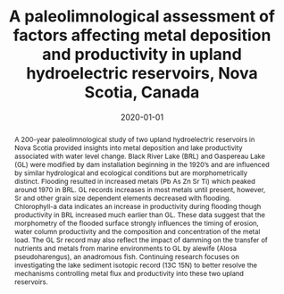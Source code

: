 ---
abstract: "A 200-year paleolimnological study of two upland hydroelectric reservoirs in Nova Scotia provided insights into metal deposition and lake productivity associated with water level change. Black River Lake (BRL) and Gaspereau Lake (GL) were modified by dam installation beginning in the 1920’s and are influenced by similar hydrological and ecological conditions but are morphometrically distinct. Flooding resulted in increased metals (Pb As Zn Sr Ti) which peaked around 1970 in BRL. GL records increases in most metals until present, however, Sr and other grain size dependent elements decreased with flooding. Chlorophyll-a data indicates an increase in productivity during flooding though productivity in BRL increased much earlier than GL. These data suggest that the morphometry of the flooded surface strongly influences the timing of erosion, water column productivity and the composition and concentration of the metal load. The GL Sr record may also reflect the impact of damming on the transfer of nutrients and metals from marine environments to GL by alewife (Alosa pseudoharengus), an anadromous fish. Continuing research focuses on investigating the lake sediment isotopic record (13C 15N) to better resolve the mechanisms controlling metal flux and productivity into these two upland reservoirs."
authors: ["Lauren Muzak-Ruff", "I.S. Spooner", "Mark L. Mallory", "Nic R. McLellan", "D.W. Dunnington", "Julia Crews"]
date: "2020-01-01"
doi: ""
featured: false
image:
  caption: ""
  focal_point: ""
  preview_only: false
projects: []
publication: "Canadian Conference For Fisheries Research-Society of Canadian Limnologists Joint Meeting"
publication_short: ""
publication_types: ["1"]
summary: ""
tags: []
title: "A paleolimnological assessment of factors affecting metal deposition and productivity in upland hydroelectric reservoirs, Nova Scotia, Canada"
url_code: ""
url_dataset: ""
url_pdf: ""
url_poster: ""
url_project: ""
url_slides: ""
url_source: ""
url_video: ""
---